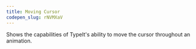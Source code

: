 ```yaml
---
title: Moving Cursor
codepen_slug: rNVMXaV
---
```


Shows the capabilities of TypeIt's ability to move the cursor throughout an animation.
